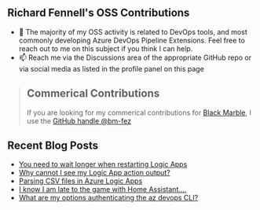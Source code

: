 ## Richard Fennell's OSS Contributions

- 💬 The majority of my OSS activity is related to DevOps tools, and most commonly developing Azure DevOps Pipeline Extensions. Feel free to reach out to me on this subject if you think I can help.
- 📫 Reach me via the Discussions area of the appropriate GitHub repo or via social media as listed in the profile panel on this page

> ## Commerical Contributions
> If you are looking for my commerical contributions for [Black Marble](https://github.com/blackmarble), I use the [GitHub handle @bm-fez](https://github.com/bm-fez)

## Recent Blog Posts
<!-- BLOG-POST-LIST:START -->
- [You need to wait longer when restarting Logic Apps](https://blog.richardfennell.net/posts/you-need-to-wait-longer-when-restarting-logic-apps/)
- [Why cannot I see my Logic App action output?](https://blog.richardfennell.net/posts/why-cant-i-see-my-logic-app-action-output/)
- [Parsing CSV files in Azure Logic Apps](https://blog.richardfennell.net/posts/parsing-csv-file-in-logic-apps/)
- [I know I am late to the game with Home Assistant....](https://blog.richardfennell.net/posts/late-to-the-game-with-homeassistant/)
- [What are my options authenticating the az devops CLI?](https://blog.richardfennell.net/posts/what-are-my-options-authenticating-az-devops-api/)
<!-- BLOG-POST-LIST:END -->


<!--
**rfennell/rfennell** is a ✨ _special_ ✨ repository because its `README.md` (this file) appears on your GitHub profile.

Here are some ideas to get you started:

- 🔭 I’m currently working on ...
- 🌱 I’m currently learning ...
- 👯 I’m looking to collaborate on ...
- 🤔 I’m looking for help with ...
- 💬 Ask me about ...
- 📫 How to reach me: ...
- 😄 Pronouns: ...
- ⚡ Fun fact: ...
-->


